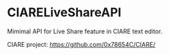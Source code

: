 # CIARELiveShareAPI

Mimimal API for Live Share feature in CIARE text editor. 

CIARE project: https://github.com/0x78654C/CIARE/
